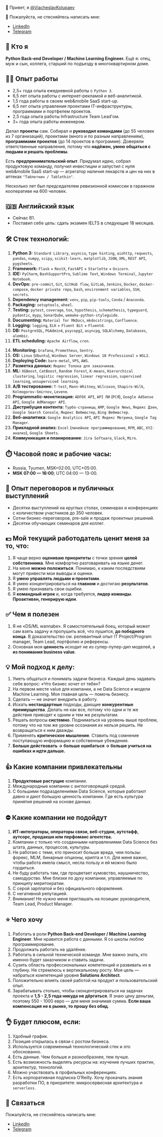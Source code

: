 👋 Привет, я [@ViacheslavKolupaev](https://t.me/vkolupaev/)

💬 Пожалуйста, не стесняйтесь написать мне:
- [LinkedIn](https://www.linkedin.com/in/vkolupaev/)
- [Telegram](https://t.me/vkolupaev/)

## 🧔 Кто я

**Python Back-end Developer / Machine Learning Engineer.** Ещё я: отец, муж и сын, коллега, старший по подъезду в многоквартирном доме. 

## 👨‍💻 Опыт работы
- 2,5+ года опыта ежедневной работы с `Python 3`.
- 6,5 лет опыта работы с интернет-рекламой и веб-аналитикой.
- 1,5 года работы в своем web&mobile SaaS start-up.
- 6,5 лет опыта управления проектами IT-инфраструктуры, программами и портфелем проектов.
- 2,5 года опыта работы Infrastructure Team Lead'ом.
- 3+ года опыта работы инженером.

Делал **проекты** сам. Собирал и **руководил командами** (до 55 человек из 7 организаций), проектами (много и по разным направлениям), **программами проектов** (до 14 проектов в программе). Доверяли ответственные направления, потому что **надёжен, умею общаться с людьми и решать проблемы**.

Есть **предпринимательский опыт**. Придумал идею, собрал продуктовую команду, получил инвестиции и запустил с нуля web&mobile SaaS start-up — агрегатор наличия лекарств и цен на них в аптеках `"Таблеткин / Tabletkin"`.

Несколько лет был председателем ревизионной комиссии в гаражном кооперативе на 600 человек.

## 🇬🇧 Английский язык
- Сейчас B1.
- Поставил себе цель: сдать экзамен IELTS в следующие 18 месяцев.

## 🛠️ Стек технологий:
1. **Python 3:** `Standard Library`, `asyncio`, `type hinting`, `aiohttp`, `requests`, `pandas`, `numpy`, `scipy`, `scikit-learn,` `matplotlib`, `JSON`, `XML`, `REST API`, `pygsheets`.
2. **Framework:** `Flask` + `RestX`, `FastAPI` + `Starlette` + `Uvicorn`.
3. **IDE:** `PyCharm`, `BashSupportPro`, `Sublime Text`, `Windows Terminal`, `Jupyter Notebook`.
4. **DevOps:** `pre-commit`, `Git`, `GitHub flow`, `GitLab`, `Jenkins`, `Docker`, `docker-compose`, `docker private repo`, `bash`, `environment variables`, `SSH`, `secrets`.
5. **Dependency management:** `venv`, `pip`, `pip-tools`, `Conda` / `Anaconda`.
6. **Packaging:** `setuptools`, `wheel`.
7. **Testing:** `pytest`, `coverage`, `tox`, `hypothesis`, `schemathesis`, `typeguard`, `pydantic`, `mypy`, `SonarQube`, `wemake-python-styleguide`.
8. **Documenting:** `Material for MkDocs`, `mkdocstrings`, `Confluence`.
9. **Logging:** `logging`, `ELK` + `Fluent Bit` + `Fluentd`.
10. **DB:** `PostgreSQL`, `PGAdmin4`, `psycopg2`, `asyncpg`, `SQLAlchemy`, `Databases`, `alembic`. <!--`ClickHouse`<span id="a1">[[1]](#f1)</span>, `Redis`<span id="a1">[[1]](#f1)</span> -->
11. **ETL scheduling:** `Apache Airflow`, `cron`.
<!--12. **Event streaming:** `Apache Kafka`<span id="a1">[[1]](#f1)</span>.-->
14. **Monitoring:** `Grafana`, `Prometheus`, `Sentry`. <!--`Graphite`, `Apache Superset`<span id="a1">[[1]](#f1)</span>.-->
15. **OS:** `Linux` (`Ubuntu`), `Windows Server`, `Windows 10 Professional` + `WSL2`.
16. **Deploying Code:** `bare-metal`, `VPS`, `AWS`. <!--<span id="a1">[[1]](#f1)</span>.-->
17. **Разметка данных:** `Яндекс Толока для заказчиков`.
18. **ML:** `XGBoost`, `CatBoost`, `Random Forest`, `K-means`, `Hierarchical clustering`, `logistic regression`, `linear regression`, `supervised learning`, `unsupervised learning`.
19. **A/B тестирование:** `T-test`, `Mann-Whitney`, `Wilcoxon`, `Shapiro-Wilk`, `Kolmogorov-Smirnov`, `Levene`.
20. **Programmatic-монетизация:** `ADFOX API`, `API ПИ` (`РСЯ`), `Google AdSense API`, `Google AdManager API`.
21. **Дистрибуция контента:** `Турбо-страницы`, `AMP`, `Google News`, `Яндекс Дзен`, `Google Search Console`, `Яндекс Вебмастер`, `Bing Вебмастер`.
22. **Веб-аналитика:** `Google Analytics API`, `API Яндекс Метрика`, `Google Tag Manager`.
23. **Прикладной анализ:** `Excel` (`линейное программирование`, `RFM`, `ABC`, `XYZ-анализ`), `Google Sheets`.
24. **Коммуникация и планирование**: `Jira Software`, `Slack`, `Miro`.

## ⏱️ Часовой пояс и рабочие часы:
- Russia, Tyumen, MSK+02:00, UTC+05:00.
- **MSK 07:00 — 16:00**; UTC 04:00 — 13-00.

## 🎤 Опыт переговоров и публичных выступлений
- Десятки выступлений на круглых столах, семинарах и конференциях с количеством участников до 350 человек.
- Сотни бизнес-переговоров, pre-sale и продаж проектных решений.
- Десятки обучающих семинаров для коллег.


## 💵 Мой текущий работодатель ценит меня за то, что:
1. Я чаще верно **оцениваю приоритеты** с точки зрения **целей собственника**. Мне комфортно разговаривать на языке денег.
2. На меня **можно положиться**. Понимаю, к каким последствиям могут привести мои выводы и оценки.
3. Я **умею управлять людьми и проектами**.
4. Я умею концентрироваться на **главном** и достигаю **результатов**.
5. Я умею признавать свои ошибки.
6. Я **командный игрок** и, когда требуется, **лидер команды**. **Проактивен, генерирую идеи**.

## ✅ Чем я полезен
1. Я не «DS/ML wannabe». Я самостоятельный боец, который может сам взять задачу и пропушить всё, что пушится, **до победного конца**. В доказательство см. релевантный опыт IT Project/Program manager, Team Lead, портфолио и референсы.
2. Основная моя **ценность** исходит не из супер-пупер-дип моделей, а **из понимания business value**.


## 💡 Мой подход к делу:

1. Уметь общаться и понимать задачи бизнеса. Каждый день задавать себе вопрос: «Что бизнес хочет от тебя»?
2. На первом месте value для компании, а не Data Science и модели Machine Learning. Моя главная цель — помочь бизнесу.
3. Сделать — не значит внедрить в работу.
4. Искать **нестандартные** подходы, дающие **конкурентные преимущества**. Делать не как все, потому что одни и те же действия приводят к одним и тем же результатам.
5. Решать вопросы **системно**. Подниматься на уровень выше проблем, потому что на том же уровне осознания их нельзя решить. Не возвращаться к ним дважды.
6. Применять **критическое мышление**. Ставить под сомнение поступающую информацию и собственные убеждения.
7. **Больше действовать → больше ошибаться → больше учиться на ошибках и идти дальше.**

## 👍 Какие компании привлекательны
1. **Продуктовые растущие** компании.
2. Международные компании с англоговорящей средой.
3. С большими подразделениями Data Science, которые работают давно и дают большую ценность компании. Где есть культура принятия решений на основе данных.

## ⛔ Какие компании не подойдут
1. **ИТ-интеграторы, операторы связи, веб-студии, аутстафф, аутсорс, продакшн или перфоманс агентства.**
2. Компании с только что созданными направлениями Data Science без штата, данных, процессов, культуры.
3. Не работаю с теми, кто приносит больше вреда, чем пользы: форекс, MLM, бинарные опционы, крипта и т.п. Для меня важно, чтобы работа имела смысл, несла пользу и ей можно было гордиться.
4. Не буду работать там, где процветает кумовство, наушничество, самодурство. Мне близки по духу компании, управляемые по принципу меритократии.
5. С серой зарплатой и без официального оформления.
6. С негативной репутацией.
7. Внимание! Не нужно меня приглашать на позиции: руководителя, Team Lead, Product Manager.

## ⭐️ Чего хочу
1. Работать в роли **Python Back-end Developer / Machine Learning Engineer**. Мне нравится работа с данными. Я со школы люблю программирование.
2. Продолжать работать на удалёнке.
3. Работать в сильной технической команде. Мне важно знать, кто именно будет заказчиком и ставить задачи.
4. Сузить область профессиональных компетенций и развивать их в глубину. Не стремлюсь к вертикальному росту. Моя цель — набраться компетенций уровня **Solutions Architect**.
5. Положительно влиять своей работой на продукт и пользовательский опыт.
6. Зарабатывать столько, чтобы сконцентрироваться на задачах проекта и **1,5 - 2,5 года никуда не дёргаться**. Я знаю цену деньгам, поэтому 550 - 1000 евро — для меня значимая сумма. **Если ваша компенсация не в рынке, то прошу без обид**.


## 👌 Будет плюсом, если:
1. Удобный график.
2. Позиция открылась в связи с ростом бизнеса.
3. Используется современный технологический стек и это обоснованно.
4. Есть данные. Чем больше и разнообразнее, тем лучше.
5. Есть возможность выделять ресурсы на: изучение лучших практик, архитектур, технологий.
6. Можно участвовать в профильных конференциях.
7. Есть корпоративная подписка O’Reilly. Хочу прокачать знания разработки ПО, в приоритете: микросервисная архитектура и `serverless`.


## 💬 Связаться
Пожалуйста, не стесняйтесь написать мне:
- [LinkedIn](https://www.linkedin.com/in/vkolupaev/)
- [Telegram](https://t.me/vkolupaev/)

<!--
* * *

1. <span id="f1"></span> In progress. [←](#a1)-->
